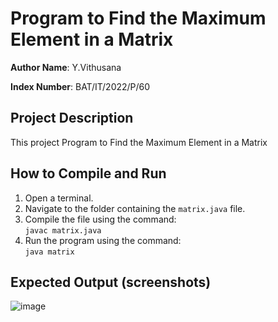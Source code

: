 # Program to Find the Maximum Element in a Matrix
**Author Name**: Y.Vithusana

**Index Number**: BAT/IT/2022/P/60

## Project Description
This project Program to Find the Maximum Element in a Matrix

## How to Compile and Run
1. Open a terminal.
2. Navigate to the folder containing the `matrix.java` file.
3. Compile the file using the command:  
   `javac matrix.java`
4. Run the program using the command:  
   `java matrix`

## Expected Output (screenshots)
![image](https://github.com/user-attachments/assets/df9bc14a-1538-460c-a771-a95f26c4efab)
